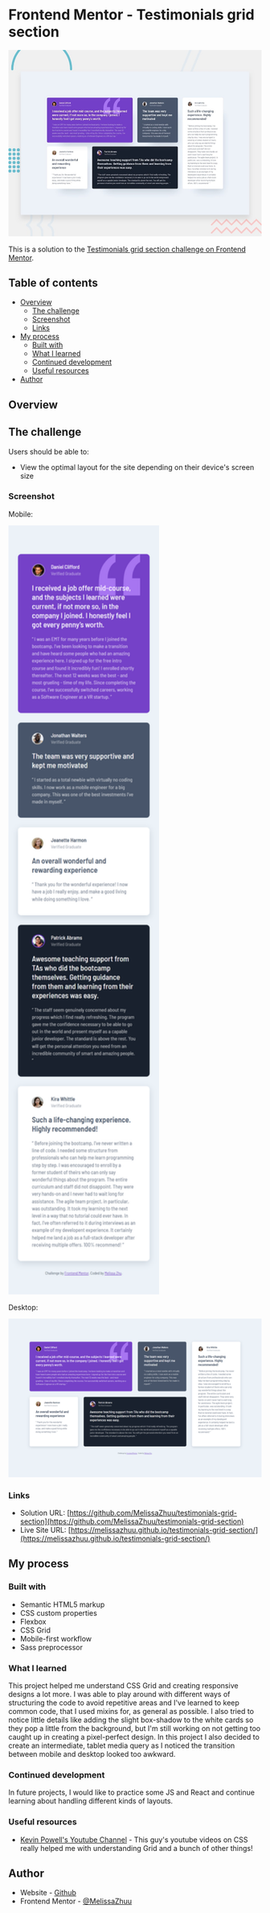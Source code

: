# Frontend Mentor - Testimonials grid section

![Design preview for the Testimonials grid section coding challenge](./design/desktop-preview.jpg)

This is a solution to the [Testimonials grid section challenge on Frontend Mentor](https://www.frontendmentor.io/challenges/testimonials-grid-section-Nnw6J7Un7).

## Table of contents

- [Overview](#overview)
  - [The challenge](#the-challenge)
  - [Screenshot](#screenshot)
  - [Links](#links)
- [My process](#my-process)
  - [Built with](#built-with)
  - [What I learned](#what-i-learned)
  - [Continued development](#continued-development)
  - [Useful resources](#useful-resources)
- [Author](#author)

## Overview

## The challenge

Users should be able to:

- View the optimal layout for the site depending on their device's screen size

### Screenshot

Mobile:

<img src="/images/mobile-screenshot.png" alt="mobile-screenshot" width="300"/>

Desktop:

![](/images/desktop-screenshot.png)

### Links

- Solution URL: [https://github.com/MelissaZhuu/testimonials-grid-section](https://github.com/MelissaZhuu/testimonials-grid-section)
- Live Site URL: [https://melissazhuu.github.io/testimonials-grid-section/](https://melissazhuu.github.io/testimonials-grid-section/)

## My process

### Built with

- Semantic HTML5 markup
- CSS custom properties
- Flexbox
- CSS Grid
- Mobile-first workflow
- Sass preprocessor

### What I learned

This project helped me understand CSS Grid and creating responsive designs a lot more. I was able to play around with different ways of structuring the code to avoid repetitive areas and I've learned to keep common code, that I used mixins for, as general as possible. I also tried to notice little details like adding the slight box-shadow to the white cards so they pop a little from the background, but I'm still working on not getting too caught up in creating a pixel-perfect design. In this project I also decided to create an intermediate, tablet media query as I noticed the transition between mobile and desktop looked too awkward.

### Continued development

In future projects, I would like to practice some JS and React and continue learning about handling different kinds of layouts.

### Useful resources

- [Kevin Powell's Youtube Channel](https://www.youtube.com/@KevinPowell) - This guy's youtube videos on CSS really helped me with understanding Grid and a bunch of other things!

## Author

- Website - [Github](https://github.com/MelissaZhuu)
- Frontend Mentor - [@MelissaZhuu](https://www.frontendmentor.io/profile/MelissaZhuu)
